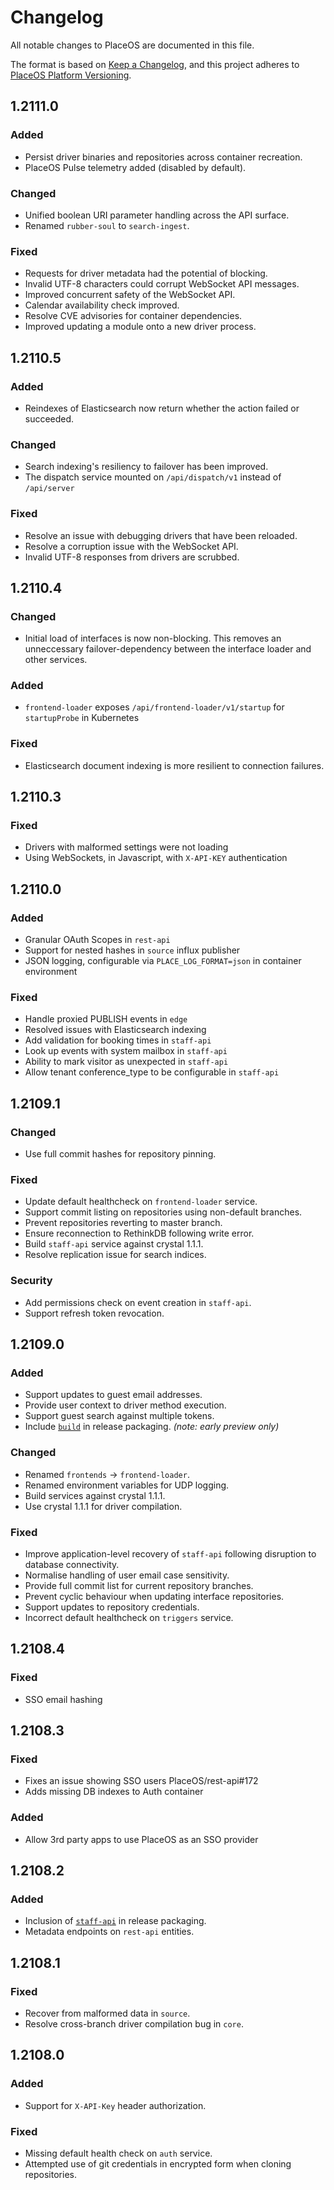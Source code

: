 # Changelog

All notable changes to PlaceOS are documented in this file.

The format is based on [Keep a Changelog](https://keepachangelog.com/en/1.0.0/),
and this project adheres to [PlaceOS Platform Versioning](./README.md#platform-versioning).

## 1.2111.0

### Added
- Persist driver binaries and repositories across container recreation.
- PlaceOS Pulse telemetry added (disabled by default).

### Changed
- Unified boolean URI parameter handling across the API surface.
- Renamed `rubber-soul` to `search-ingest`.

### Fixed
- Requests for driver metadata had the potential of blocking.
- Invalid UTF-8 characters could corrupt WebSocket API messages.
- Improved concurrent safety of the WebSocket API.
- Calendar availability check improved.
- Resolve CVE advisories for container dependencies.
- Improved updating a module onto a new driver process.


## 1.2110.5

### Added
- Reindexes of Elasticsearch now return whether the action failed or succeeded.

### Changed
- Search indexing's resiliency to failover has been improved.
- The dispatch service mounted on `/api/dispatch/v1` instead of `/api/server`

### Fixed
- Resolve an issue with debugging drivers that have been reloaded.
- Resolve a corruption issue with the WebSocket API.
- Invalid UTF-8 responses from drivers are scrubbed.


## 1.2110.4

### Changed
- Initial load of interfaces is now non-blocking. This removes an unneccessary failover-dependency between the interface loader and other services.

### Added
- `frontend-loader` exposes `/api/frontend-loader/v1/startup` for `startupProbe` in Kubernetes

### Fixed
- Elasticsearch document indexing is more resilient to connection failures.


## 1.2110.3

### Fixed
- Drivers with malformed settings were not loading
- Using WebSockets, in Javascript, with `X-API-KEY` authentication


## 1.2110.0

### Added
- Granular OAuth Scopes in `rest-api`
- Support for nested hashes in `source` influx publisher
- JSON logging, configurable via `PLACE_LOG_FORMAT=json` in container environment

### Fixed
- Handle proxied PUBLISH events in `edge`
- Resolved issues with Elasticsearch indexing
- Add validation for booking times in `staff-api`
- Look up events with system mailbox in `staff-api`
- Ability to mark visitor as unexpected in `staff-api`
- Allow tenant conference_type to be configurable in `staff-api`


## 1.2109.1

### Changed
- Use full commit hashes for repository pinning.

### Fixed
- Update default healthcheck on `frontend-loader` service.
- Support commit listing on repositories using non-default branches.
- Prevent repositories reverting to master branch.
- Ensure reconnection to RethinkDB following write error.
- Build `staff-api` service against crystal 1.1.1.
- Resolve replication issue for search indices.

### Security
- Add permissions check on event creation in `staff-api`.
- Support refresh token revocation.


## 1.2109.0

### Added
- Support updates to guest email addresses.
- Provide user context to driver method execution.
- Support guest search against multiple tokens.
- Include [`build`](https://github.com/PlaceOS/build) in release packaging.
  _(note: early preview only)_

### Changed
- Renamed `frontends` → `frontend-loader`.
- Renamed environment variables for UDP logging.
- Build services against crystal 1.1.1.
- Use crystal 1.1.1 for driver compilation.

### Fixed
- Improve application-level recovery of `staff-api` following disruption to database connectivity.
- Normalise handling of user email case sensitivity.
- Provide full commit list for current repository branches.
- Prevent cyclic behaviour when updating interface repositories.
- Support updates to repository credentials.
- Incorrect default healthcheck on `triggers` service.


## 1.2108.4

### Fixed
- SSO email hashing


## 1.2108.3

### Fixed
- Fixes an issue showing SSO users PlaceOS/rest-api#172
- Adds missing DB indexes to Auth container

### Added
- Allow 3rd party apps to use PlaceOS as an SSO provider


## 1.2108.2

### Added
- Inclusion of [`staff-api`](https://github.com/PlaceOS/staff-api) in release packaging.
- Metadata endpoints on `rest-api` entities.


## 1.2108.1

### Fixed
- Recover from malformed data in `source`.
- Resolve cross-branch driver compilation bug in `core`.


## 1.2108.0

### Added
- Support for `X-API-Key` header authorization.

### Fixed
- Missing default health check on `auth` service.
- Attempted use of git credentials in encrypted form when cloning repositories.

